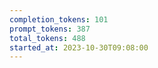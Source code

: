 ```yaml
---
completion_tokens: 101
prompt_tokens: 387
total_tokens: 488
started_at: 2023-10-30T09:08:00
---
```

